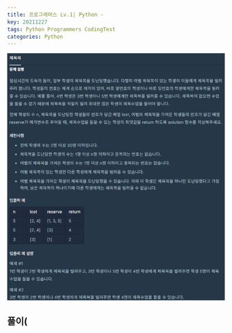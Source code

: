 ```yaml
---
title: 프로그래머스 Lv.1| Python - 
key: 20211227
tags: Python Programmers CodingTest
categories: Python
---
```


![pg](/assets/images/post/2021-12-27-pg1.png)

## 풀이(
~~~python

~~~ 
